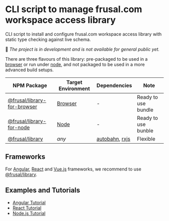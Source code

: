 # CLI script to manage frusal.com workspace access library

CLI script to install and configure frusal.com workspace access library with static type checking against live schema.

🚧 *The project is in development and is not available for general public yet.*

There are three flavours of this library: pre-packaged to be used in a [browser] or run under [node], and not packaged to be used in a more advanced build setups.

| NPM Package | Target Environment | Dependencies | Note |
| --- | --- | --- | --- |
| [@frusal/library-for-browser] | [Browser] | - | Ready to use bundle |
| [@frusal/library-for-node] | [Node] | - | Ready to use bunble |
| [@frusal/library] | *any* | [autobahn], [rxjs] | Flexible |

## Frameworks

For [Angular], [React] and [Vue.js] frameworks, we recommend to use [@frusal/library].

## Examples and Tutorials

- [Angular Tutorial]
- [React Tutorial]
- [Node.js Tutorial]

[@frusal/library-for-browser]: https://www.npmjs.com/package/@frusal/library-for-browser
[@frusal/library-for-node]: https://www.npmjs.com/package/@frusal/library-for-node
[@frusal/library]: https://www.npmjs.com/package/@frusal/library
[autobahn]: https://www.npmjs.com/package/autobahn
[rxjs]: https://www.npmjs.com/package/rxjs
[Browser]: https://en.wikipedia.org/wiki/Web_browser
[Node]: https://nodejs.org/
[Angular]: https://angular.io/
[React]: http://reactjs.org/
[Vue.js]: https://vuejs.org/
[Angular Tutorial]: https://github.com/frusal/frusal-tutorial-angular
[React Tutorial]: https://github.com/frusal/frusal-tutorial-react
[Node.js Tutorial]: https://github.com/frusal/frusal-tutorial-node
